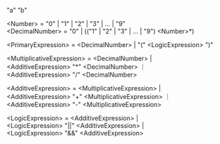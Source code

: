 "a"
"b"
 
\<Number> = "0" | "1" | "2" | "3" | ... | "9"\
\<DecimalNumber> = "0" | (("1" | "2" | "3" | ... | "9") \<Number>\*)

\<PrimaryExpression> = \<DecimalNumber> |
  "(" \<LogicExpression> ")"

\<MultiplicativeExpression> = \<DecimalNumber> | \
  \<AdditiveExpression> "*" \<DecimalNumber> ｜ \
  \<AdditiveExpression> "/" \<DecimalNumber>

\<AdditiveExpression> = \<MultiplicativeExpression> | \
  \<AdditiveExpression> "+" \<MultiplicativeExpression> ｜ \
  \<AdditiveExpression> "-" \<MultiplicativeExpression>

\<LogicExpression> = \<AdditiveExpression> | \
  \<LogicExpression> "||" \<AdditiveExpression> | \
  \<LogicExpression> "&&" \<AdditiveExpression> 